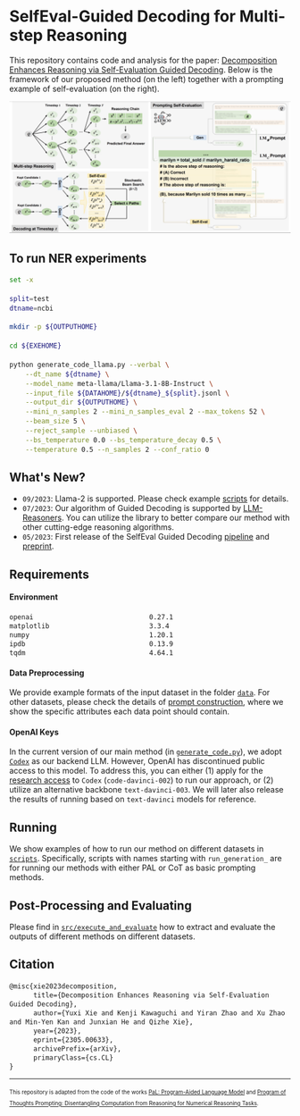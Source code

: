 # SelfEval-Guided Decoding for Multi-step Reasoning

This repository contains code and analysis for the paper: [Decomposition Enhances Reasoning via Self-Evaluation Guided Decoding](https://arxiv.org/abs/2305.00633). 
Below is the framework of our proposed method (on the left) together with a prompting example of self-evaluation (on the right).

![Model Framework](analysis/framework-prompt.png)

## To run NER experiments
```bash
set -x

split=test
dtname=ncbi

mkdir -p ${OUTPUTHOME}

cd ${EXEHOME}

python generate_code_llama.py --verbal \
    --dt_name ${dtname} \
    --model_name meta-llama/Llama-3.1-8B-Instruct \
    --input_file ${DATAHOME}/${dtname}_${split}.jsonl \
    --output_dir ${OUTPUTHOME} \
    --mini_n_samples 2 --mini_n_samples_eval 2 --max_tokens 52 \
    --beam_size 5 \
    --reject_sample --unbiased \
    --bs_temperature 0.0 --bs_temperature_decay 0.5 \
    --temperature 0.5 --n_samples 2 --conf_ratio 0
```

## What's New?
* `09/2023`: Llama-2 is supported. Please check example [scripts](./scripts/llama) for details.
* `07/2023`: Our algorithm of Guided Decoding is supported by [LLM-Reasoners](https://github.com/Ber666/llm-reasoners). You can utilize the library to better compare our method with other cutting-edge reasoning algorithms.
* `05/2023`: First release of the SelfEval Guided Decoding [pipeline](https://github.com/YuxiXie/SelfEval-Guided-Decoding) and [preprint](https://arxiv.org/abs/2305.00633).

## Requirements

#### Environment

```
openai                             0.27.1
matplotlib                         3.3.4
numpy                              1.20.1
ipdb                               0.13.9
tqdm                               4.64.1
```

#### Data Preprocessing

We provide example formats of the input dataset in the folder [`data`](data).
For other datasets, please check the details of [prompt construction](src/utils/prompt.py), where we show the specific attributes each data point should contain.

#### OpenAI Keys

In the current version of our main method (in [`generate_code.py`](src/generate_code.py)), we adopt [`Codex`](https://openai.com/blog/openai-codex) as our backend LLM.
However, OpenAI has discontinued public access to this model.
To address this, you can either (1) apply for the [research access](https://openai.com/form/researcher-access-program) to `Codex` (`code-davinci-002`) to run our approach, or (2) utilize an alternative backbone `text-davinci-003`.
We will later also release the results of running based on `text-davinci` models for reference.

## Running

We show examples of how to run our method on different datasets in [`scripts`](scripts). Specifically, scripts with names starting with `run_generation_` are for running our methods with either PAL or CoT as basic prompting methods.

## Post-Processing and Evaluating

Please find in [`src/execute_and_evaluate`](src/execute_and_evaluate/) how to extract and evaluate the outputs of different methods on different datasets. 

## Citation

```
@misc{xie2023decomposition,
      title={Decomposition Enhances Reasoning via Self-Evaluation Guided Decoding}, 
      author={Yuxi Xie and Kenji Kawaguchi and Yiran Zhao and Xu Zhao and Min-Yen Kan and Junxian He and Qizhe Xie},
      year={2023},
      eprint={2305.00633},
      archivePrefix={arXiv},
      primaryClass={cs.CL}
}
```

---
<sub><sup>This repository is adapted from the code of the works [PaL: Program-Aided Language Model](https://github.com/reasoning-machines/pal) and [Program of Thoughts Prompting: Disentangling Computation from Reasoning for Numerical Reasoning Tasks](https://github.com/wenhuchen/Program-of-Thoughts). </sup></sub>


